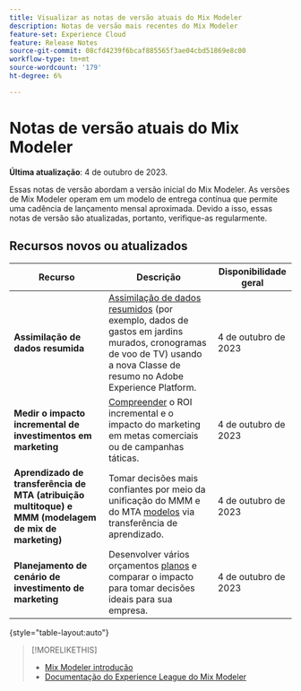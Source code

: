 ```yaml
---
title: Visualizar as notas de versão atuais do Mix Modeler
description: Notas de versão mais recentes do Mix Modeler
feature-set: Experience Cloud
feature: Release Notes
source-git-commit: 08cfd4239f6bcaf885565f3ae04cbd51869e8c00
workflow-type: tm+mt
source-wordcount: '179'
ht-degree: 6%

---
```


# Notas de versão atuais do Mix Modeler

**Última atualização**: 4 de outubro de 2023.

Essas notas de versão abordam a versão inicial do Mix Modeler. As versões de Mix Modeler operam em um modelo de entrega contínua que permite uma cadência de lançamento mensal aproximada. Devido a isso, essas notas de versão são atualizadas, portanto, verifique-as regularmente.


## Recursos novos ou atualizados

| Recurso | Descrição | Disponibilidade geral |
|---|---|---|
| **Assimilação de dados resumida** | [Assimilação de dados resumidos](../ingest-data/overview.md) (por exemplo, dados de gastos em jardins murados, cronogramas de voo de TV) usando a nova Classe de resumo no Adobe Experience Platform. | 4 de outubro de 2023 |
| **Medir o impacto incremental de investimentos em marketing** | [Compreender](../dashboard/overview.md) o ROI incremental e o impacto do marketing em metas comerciais ou de campanhas táticas. | 4 de outubro de 2023 |
| **Aprendizado de transferência de MTA (atribuição multitoque) e MMM (modelagem de mix de marketing)** | Tomar decisões mais confiantes por meio da unificação do MMM e do MTA [modelos](../models/overview.md) via transferência de aprendizado. | 4 de outubro de 2023 |
| **Planejamento de cenário de investimento de marketing** | Desenvolver vários orçamentos [planos](../plans/overview.md) e comparar o impacto para tomar decisões ideais para sua empresa. | 4 de outubro de 2023 |

{style="table-layout:auto"}


>[!MORELIKETHIS]
>
>* [Mix Modeler introdução](https://business.adobe.com/products/experience-platform/planning-and-measurement.html)
>* [Documentação do Experience League do Mix Modeler](https://experienceleague.adobe.com/docs/mix-modeler.html?lang=en)




